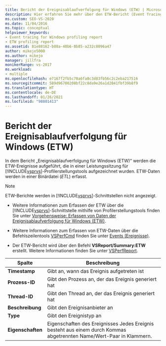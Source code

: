 ```yaml
---
title: Bericht der Ereignisablaufverfolgung für Windows (ETW) | Microsoft-Dokumentation
description: Hier erfahren Sie mehr über den ETW-Bericht (Event Tracing for Windows, Ereignisablaufverfolgung für Windows), in dem die ETW-Ereignisse aufgeführt sind, die in einer Leistungssitzung der Visual Studio Profilerstellungstools erfasst wurden.
ms.custom: SEO-VS-2020
ms.date: 11/04/2016
ms.topic: conceptual
helpviewer_keywords:
- Event tracing for Windows profiling report
- ETW profiling report
ms.assetid: 81e88162-b88a-40b6-8b85-a232c8096a47
author: mikejo5000
ms.author: mikejo
manager: jillfra
monikerRange: vs-2017
ms.workload:
- multiple
ms.openlocfilehash: e7167f2fb5c78a6fa8c3d83fb56c2c2eba217516
ms.sourcegitcommit: 589d96700208bf22c8da9e26a1d2041fbf39b8f9
ms.translationtype: HT
ms.contentlocale: de-DE
ms.lasthandoff: 01/26/2021
ms.locfileid: "98801413"
---
```

# <a name="event-tracing-for-windows-etw-report"></a>Bericht der Ereignisablaufverfolgung für Windows (ETW)
In dem Bericht „Ereignisablaufverfolgung für Windows (ETW)“ werden die ETW-Ereignisse aufgeführt, die in einer Leistungssitzung für [!INCLUDE[vsprvs](../code-quality/includes/vsprvs_md.md)]-Profilerstellungstools aufgezeichnet wurden. ETW-Daten werden in einer Binärdatei (*ETL*) erfasst.

> [!NOTE]
> ETW-Berichte werden in [!INCLUDE[vsprvs](../code-quality/includes/vsprvs_md.md)]-Schnittstellen nicht angezeigt.

- Weitere Informationen zum Erfassen der ETW über die [!INCLUDE[vsprvs](../code-quality/includes/vsprvs_md.md)]-Schnittstelle mithilfe von Profilerstellungstools finden Sie unter [Vorgehensweise: Erfassen von Daten der Ereignisablaufverfolgung für Windows (ETW)](../profiling/how-to-collect-event-tracing-for-windows-etw-data.md).

- Weitere Informationen zum Erfassen von ETW-Daten über die Befehlszeilentools [VSPerfCmd](../profiling/vsperfcmd.md) finden Sie unter [Events (Ereignisse)](../profiling/events-vsperfcmd.md).

- Der ETW-Bericht wird über den Befehl **VSReport/Summary:ETW** erstellt. Weitere Informationen finden Sie unter [VSPerfReport](../profiling/vsperfreport.md).

|Spalte|Beschreibung|
|------------|-----------------|
|**Timestamp**|Gibt an, wann das Ereignis aufgetreten ist|
|**Prozess-ID**|Gibt den Prozess an, der das Ereignis generiert hat|
|**Thread-ID**|Gibt den Thread an, der das Ereignis generiert hat|
|**Beschreibung**|Gibt den Ereignisanbieter an|
|**Type**|Gibt den Ereignistyp an|
|**Eigenschaften**|Eigenschaften des Ereignisses Jedes Ereignis besteht aus einem durch Kommas abgetrennten Name/Wert-Paar in Klammern.|
